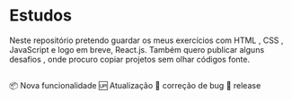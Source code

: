# Estudos
 Neste repositório pretendo guardar os meus exercícios  com HTML , CSS , JavaScript e logo em breve,  React.js.  Também quero publicar alguns desafios , onde procuro copiar projetos sem olhar códigos fonte.
##
📦 Nova funcionalidade
🆙 Atualização
💓 correção de bug
🏁 release
